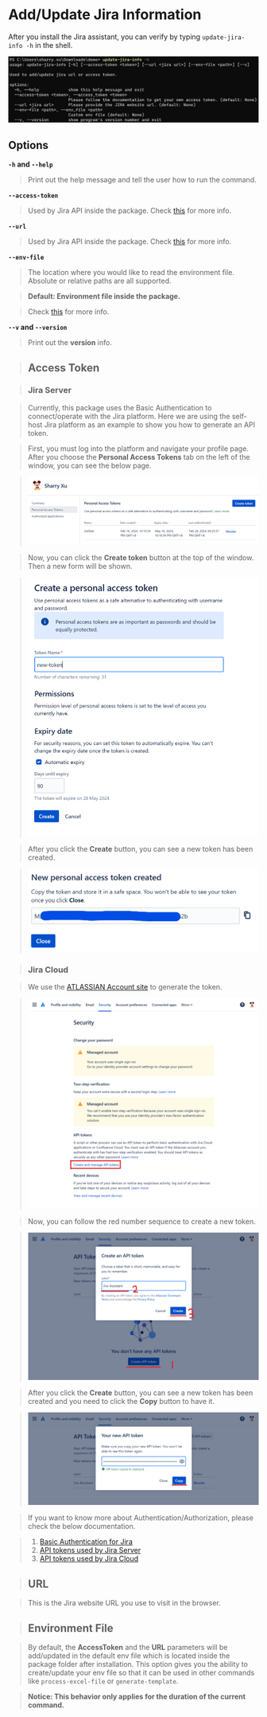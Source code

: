 # Add/Update Jira Information

After you install the Jira assistant, you can verify by typing `update-jira-info -h` in the shell.

![update_jira_info_command](../_static/image/reference/update-jira-info/update_jira_info_command.png)

## Options

**`-h` and `--help`**

> Print out the help message and tell the user how to run the command.

**`--access-token`**

> Used by Jira API inside the package.
> Check [this](#access-token) for more info.

**`--url`**

> Used by Jira API inside the package.
> Check [this](#url) for more info.

**`--env-file`**

> The location where you would like to read the environment file.
> Absolute or relative paths are all supported.

> **Default: Environment file inside the package.**

> Check [this](#environment-file) for more info.

**`--v` and `--version`**

> Print out the **version** info.

> ## Access Token

> ### Jira Server

> Currently, this package uses the Basic Authentication to connect/operate with the Jira platform.
> Here we are using the self-host Jira platform as an example to show you how to generate an API token.

> First, you must log into the platform and navigate your profile page. After you choose the **Personal Access Tokens** tab on the left of the window, you can see the below page.

> ![update_jira_info_generate_token](../_static/image/reference/update-jira-info/update_jira_info_generate_token.png)

> Now, you can click the **Create token** button at the top of the window. Then a new form will be shown.

> ![update_jira_info_new_token_form](../_static/image/reference/update-jira-info/update_jira_info_new_token_form.png)

> After you click the **Create** button, you can see a new token has been created.

> ![update_jira_info_new_token](../_static/image/reference/update-jira-info/update_jira_info_new_token.png)

> ### Jira Cloud

> We use the [ATLASSIAN Account site](https://id.atlassian.com/manage-profile/security) to generate the token.

> ![update_jira_info_generate_token_in_cloud](../_static/image/reference/update-jira-info/update_jira_info_generate_token_in_cloud.png)

> Now, you can follow the red number sequence to create a new token.

> ![update_jira_info_new_token_form_in_cloud](../_static/image/reference/update-jira-info/update_jira_info_new_token_form_in_cloud.png)

> After you click the **Create** button, you can see a new token has been created and you need to click the **Copy** button to have it.

> ![update_jira_info_new_token_in_cloud](../_static/image/reference/update-jira-info/update_jira_info_new_token_in_cloud.png)

> If you want to know more about Authentication/Authorization, please check the below documentation.

> 1. [Basic Authentication for Jira](https://developer.atlassian.com/cloud/jira/software/basic-auth-for-rest-apis)
> 2. [API tokens used by Jira Server](https://confluence.atlassian.com/enterprise/using-personal-access-tokens-1026032365.html)
> 3. [API tokens used by Jira Cloud](https://support.atlassian.com/atlassian-account/docs/manage-api-tokens-for-your-atlassian-account/)

> ## URL

> This is the Jira website URL you use to visit in the browser.

> ## Environment File

> By default, the **AccessToken** and the **URL** parameters will be add/updated in the default env file which is located inside the package folder after installation.
> This option gives you the ability to create/update your env file so that it can be used in other commands like `process-excel-file` or `generate-template`.

> **Notice: This behavior only applies for the duration of the current command.**